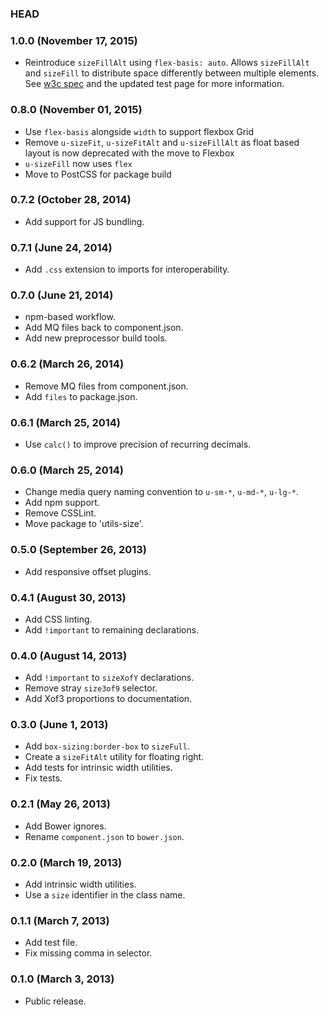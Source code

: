 ### HEAD

### 1.0.0 (November 17, 2015)

* Reintroduce `sizeFillAlt` using `flex-basis: auto`. Allows `sizeFillAlt` and
  `sizeFill` to distribute space differently between multiple elements.
  See [w3c spec](http://www.w3.org/TR/css-flexbox/#valdef-flex-flex-basis) and
  the updated test page for more information.


### 0.8.0 (November 01, 2015)

* Use `flex-basis` alongside `width` to support flexbox Grid
* Remove `u-sizeFit`, `u-sizeFitAlt` and `u-sizeFillAlt` as float based layout
  is now deprecated with the move to Flexbox
* `u-sizeFill` now uses `flex`
* Move to PostCSS for package build

### 0.7.2 (October 28, 2014)

* Add support for JS bundling.

### 0.7.1 (June 24, 2014)

* Add `.css` extension to imports for interoperability.

### 0.7.0 (June 21, 2014)

* npm-based workflow.
* Add MQ files back to component.json.
* Add new preprocessor build tools.

### 0.6.2 (March 26, 2014)

* Remove MQ files from component.json.
* Add `files` to package.json.

### 0.6.1 (March 25, 2014)

* Use `calc()` to improve precision of recurring decimals.

### 0.6.0 (March 25, 2014)

* Change media query naming convention to `u-sm-*`, `u-md-*`, `u-lg-*`.
* Add npm support.
* Remove CSSLint.
* Move package to 'utils-size'.

### 0.5.0 (September 26, 2013)

* Add responsive offset plugins.

### 0.4.1 (August 30, 2013)

* Add CSS linting.
* Add `!important` to remaining declarations.

### 0.4.0 (August 14, 2013)

* Add `!important` to `sizeXofY` declarations.
* Remove stray `size3of9` selector.
* Add Xof3 proportions to documentation.

### 0.3.0 (June 1, 2013)

* Add `box-sizing:border-box` to `sizeFull`.
* Create a `sizeFitAlt` utility for floating right.
* Add tests for intrinsic width utilities.
* Fix tests.

### 0.2.1 (May 26, 2013)

* Add Bower ignores.
* Rename `component.json` to `bower.json`.

### 0.2.0 (March 19, 2013)

* Add intrinsic width utilities.
* Use a `size` identifier in the class name.

### 0.1.1 (March 7, 2013)

* Add test file.
* Fix missing comma in selector.

### 0.1.0 (March 3, 2013)

* Public release.
